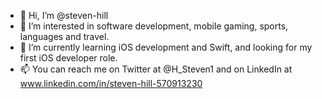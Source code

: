- 👋 Hi, I’m @steven-hill
- 👀 I’m interested in software development, mobile gaming, sports, languages and travel.
- 🌱 I’m currently learning iOS development and Swift, and looking for my first iOS developer role.
- 📫 You can reach me on Twitter at @H_Steven1 and on LinkedIn at www.linkedin.com/in/steven-hill-570913230
